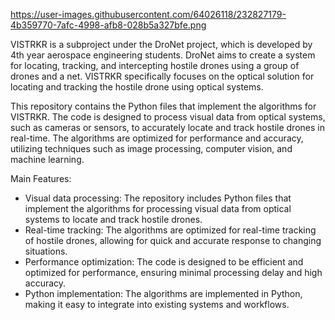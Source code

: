 https://user-images.githubusercontent.com/64026118/232827179-4b359770-7afc-4998-afb8-028b5a327bfe.png

VISTRKR is a subproject under the DroNet project, which is developed by 4th year aerospace engineering students. DroNet aims to create a system for locating, tracking, and intercepting hostile drones using a group of drones and a net. VISTRKR specifically focuses on the optical solution for locating and tracking the hostile drone using optical systems.

This repository contains the Python files that implement the algorithms for VISTRKR. The code is designed to process visual data from optical systems, such as cameras or sensors, to accurately locate and track hostile drones in real-time. The algorithms are optimized for performance and accuracy, utilizing techniques such as image processing, computer vision, and machine learning.

Main Features:

* Visual data processing: The repository includes Python files that implement the algorithms for processing visual data from optical systems to locate and track hostile drones.
* Real-time tracking: The algorithms are optimized for real-time tracking of hostile drones, allowing for quick and accurate response to changing situations.
* Performance optimization: The code is designed to be efficient and optimized for performance, ensuring minimal processing delay and high accuracy.
* Python implementation: The algorithms are implemented in Python, making it easy to integrate into existing systems and workflows.
